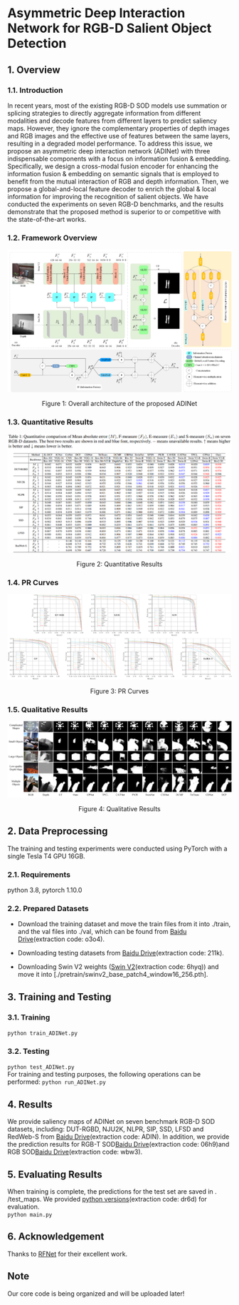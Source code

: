 # Asymmetric Deep Interaction Network for RGB-D Salient Object Detection

## 1. Overview
### 1.1. Introduction
In recent years, most of the existing RGB-D SOD models use summation or splicing strategies to directly aggregate information from different modalities and decode features from different layers to predict saliency maps. However, they ignore the complementary properties of depth images and RGB images and the effective use of features between the same layers, resulting in a degraded model performance. To address this issue, we propose an asymmetric deep interaction network (ADINet) with three indispensable components with a focus on information fusion \& embedding. Specifically, we design a cross-modal fusion encoder  for enhancing the information fusion \& embedding on semantic signals that is employed to benefit from the mutual interaction of RGB and depth information. Then, we propose a global-and-local feature decoder to enrich the global \& local information for improving the recognition of salient objects. We have conducted the experiments on seven RGB-D benchmarks, and the results demonstrate that the proposed method is superior to or competitive with the state-of-the-art works.

### 1.2. Framework Overview
![image](ADINet/imgs/ADINet.png)
<div align="center">
Figure 1: Overall architecture of the proposed ADINet
</div>

### 1.3. Quantitative Results
![alt](ADINet/imgs/Quantitative.png)
<div align="center">
Figure 2: Quantitative Results
</div>

### 1.4. PR Curves
![alt](ADINet/imgs/pr.png)
<div align="center">
Figure 3: PR Curves
</div>

### 1.5. Qualitative Results
![alt](ADINet/imgs/Qualitative.png)
<div align="center">
Figure 4: Qualitative Results
</div>


## 2. Data Preprocessing
The training and testing experiments were conducted using PyTorch with a single Tesla T4 GPU 16GB.
### 2.1. Requirements
python 3.8,   pytorch 1.10.0
### 2.2. Prepared Datasets
* Download the training dataset and move the train files from it into ./train, and the val files into ./val, which can be found from [Baidu Drive](https://pan.baidu.com/s/1wfOG3EqyLaM0UH6pwfvpdA)(extraction code: o3o4).
- Downloading testing datasets from [Baidu Drive](https://pan.baidu.com/s/1uERpDsb9GIvCACOoCXeJSg)(extraction code: 211k).
* Downloading Swin V2 weights ([Swin V2](https://pan.baidu.com/s/1_zZIHiBFOHXZ-F-cJohKTQ)(extraction code: 6hyq)) and move it into [./pretrain/swinv2_base_patch4_window16_256.pth].

## 3. Training and Testing
### 3.1. Training
`python train_ADINet.py`
### 3.2. Testing
`python test_ADINet.py`\
For training and testing purposes, the following operations can be performed: `python run_ADINet.py`

## 4. Results
We provide saliency maps of ADINet on seven benchmark RGB-D SOD datasets, including: DUT-RGBD, NJU2K, NLPR, SIP, SSD, LFSD and RedWeb-S from [Baidu Drive](https://pan.baidu.com/s/12VpO5Z79MqM7wvJKup7Aqw)(extraction code: ADIN). In addition, we provide the prediction results for RGB-T SOD[Baidu Drive](https://pan.baidu.com/s/1o3bFZ1EU72qLP4XC3u9XLw)(extraction code: 06h9)and RGB SOD[Baidu Drive](https://pan.baidu.com/s/1bkRwGe-RmhczEbojx1_J1g)(extraction code: wbw3).

## 5. Evaluating Results
When training is complete, the predictions for the test set are saved in . /test_maps. We provided [python versions](https://pan.baidu.com/s/1Y1bn4ITcWAOqp-43SNVJbg)(extraction code: dr6d) for evaluation.\
`python main.py`

## 6. Acknowledgement
Thanks to [RFNet](https://github.com/Zongwei97/RFnet) for their excellent work.
## Note
Our core code is being organized and will be uploaded later!
